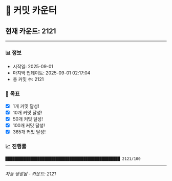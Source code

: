 # 🔢 커밋 카운터

## 현재 카운트: 2121

---

### 📊 정보
- 시작일: 2025-09-01
- 마지막 업데이트: 2025-09-01 02:17:04
- 총 커밋 수: 2121

### 🎯 목표
- [x] 1개 커밋 달성!
- [x] 10개 커밋 달성!
- [x] 50개 커밋 달성!
- [x] 100개 커밋 달성!
- [x] 365개 커밋 달성!

### 📈 진행률
```
██████████████████████████████████████████████████ 2121/100
```

---
*자동 생성됨 - 카운트: 2121*
